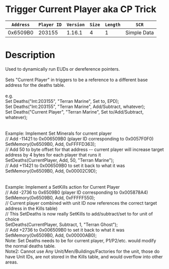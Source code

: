 # Trigger Current Player  aka CP Trick

| `Address` | `Player ID` | `Version` | `Size` | `Length` | `SCR` |
| ---------- | ----------- | --------- | ------ | -------- | ---- |
| 0x6509B0 | 203155 | 1.16.1 | 4 | 1 | Simple Data |

# Description

Used to dynamically run EUDs or dereference pointers.<br><br>Sets "Current Player" in triggers to be a reference to a different base address for the deaths table.<br><br>e.g.<br>Set Deaths("Int:203155", "Terran Marine", Set to, EPD);<br>Set Deaths("Int:203155", "Terran Marine", Add/Subtract, whatever);<br>Set Deaths("Current Player", "Terran Marine", Set to/Add/Subtract, whatever);<br><br><br>Example: Implement Set Minerals for current player<br>// Add -11421 to 0x006509B0 (player ID corresponding to 0x0057F0F0)<br>SetMemory(0x6509B0, Add, 0xFFFFD363);<br>// Add 50 to byte offset for that address -- current player will increase target address by 4 bytes for each player that runs it<br>SetDeaths(CurrentPlayer, Add, 50, "Terran Marine");<br>// Add +11421 to 0x006509B0 to set it back to what it was<br>SetMemory(0x6509B0, Add, 0x00002C9D);<br><br><br>Example: Implement a SetKills action for Current Player<br>// Add -2736 to 0x6509B0 (player ID corresponding to 0x005878A4)<br>SetMemory(0x6509B0, Add, 0xFFFFF550);<br>// Current player combined with unit ID now references the correct target address in the Kills table)<br>// This SetDeaths is now really SetKills to add/subtract/set to for unit of choice<br>SetDeaths(CurrentPlayer, Subtract, 1, "Terran Ghost");<br>// Add +2736 to 0x006509B0 to set it back to what it was<br>SetMemory(0x6509B0, Add, 0x00000AB0);<br>Note: Set Deaths needs to be for current player, P1/P2/etc. would modify the normal deaths table.<br>Note2: Cannot use Any Unit/Men/Buildings/Factories for the unit, those do have Unit IDs, are not stored in the Kills table, and would overflow into other areas.